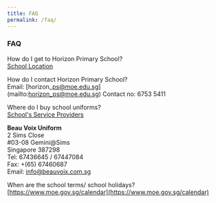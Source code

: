 ```yaml
---
title: FAQ
permalink: /faq/
---
```

### **FAQ**

How do I get to Horizon Primary School?<br>
[School Location](https://horizonpri.moe.edu.sg/our-horizon/school-location)  

How do I contact Horizon Primary School?<br>
Email: [horizon\_ps@moe.edu.sg]<br>(mailto:horizon_ps@moe.edu.sg)
Contact no: 6753 5411

Where do I buy school uniforms? <br>
[School's Service Providers](https://horizonpri.moe.edu.sg/our-partners/schools-service-providers)

**Beau Voix Uniform**<br>
2 Sims Close <br>
#03-08 Gemini@Sims<br>
Singapore 387298 <br>
Tel: 67436645 / 67447084<br>
Fax: +(65) 67460687<br>
Email: [info@beauvoix.com.sg](mailto:info@beauvoix.com.sg)   
  
When are the school terms/ school holidays?<br>
[https://www.moe.gov.sg/calendar](https://www.moe.gov.sg/calendar)  
